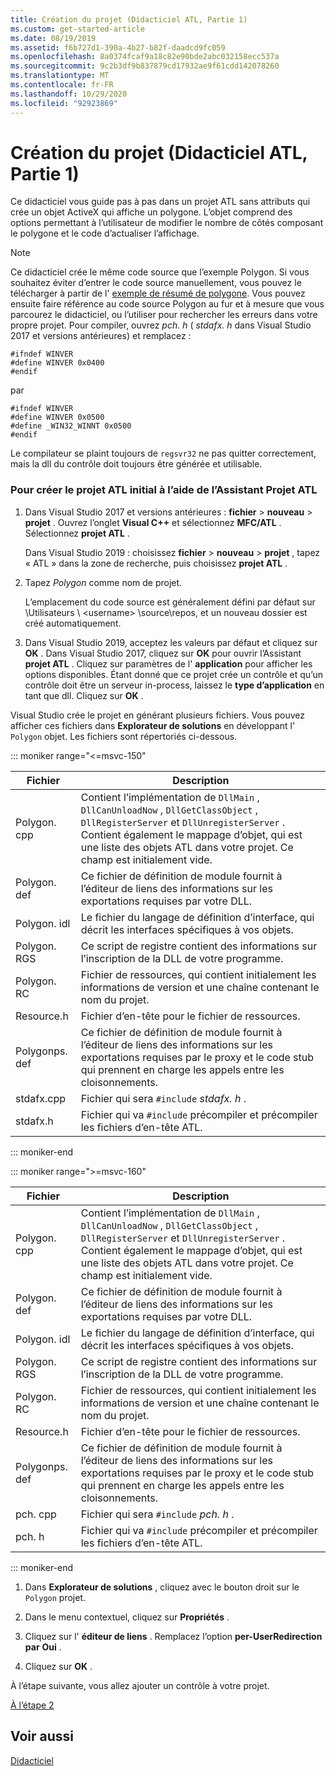 ```yaml
---
title: Création du projet (Didacticiel ATL, Partie 1)
ms.custom: get-started-article
ms.date: 08/19/2019
ms.assetid: f6b727d1-390a-4b27-b82f-daadcd9fc059
ms.openlocfilehash: 8a0374fcaf9a18c82e90bde2abc032158ecc537a
ms.sourcegitcommit: 9c2b3df9b837879cd17932ae9f61cdd142078260
ms.translationtype: MT
ms.contentlocale: fr-FR
ms.lasthandoff: 10/29/2020
ms.locfileid: "92923869"
---
```

# <a name="creating-the-project-atl-tutorial-part-1"></a>Création du projet (Didacticiel ATL, Partie 1)

Ce didacticiel vous guide pas à pas dans un projet ATL sans attributs qui crée un objet ActiveX qui affiche un polygone. L’objet comprend des options permettant à l’utilisateur de modifier le nombre de côtés composant le polygone et le code d’actualiser l’affichage.

> [!NOTE]
> Ce didacticiel crée le même code source que l’exemple Polygon. Si vous souhaitez éviter d’entrer le code source manuellement, vous pouvez le télécharger à partir de l' [exemple de résumé de polygone](https://github.com/Microsoft/VCSamples/tree/master/VC2008Samples/ATL/Controls/Polygon). Vous pouvez ensuite faire référence au code source Polygon au fur et à mesure que vous parcourez le didacticiel, ou l’utiliser pour rechercher les erreurs dans votre propre projet.
> Pour compiler, ouvrez *pch. h* ( *stdafx. h* dans Visual Studio 2017 et versions antérieures) et remplacez :
>
> ```
> #ifndef WINVER
> #define WINVER 0x0400
> #endif
> ```
>
> par
>
> ```
> #ifndef WINVER
> #define WINVER 0x0500
> #define _WIN32_WINNT 0x0500
> #endif
> ```
>
> Le compilateur se plaint toujours de `regsvr32` ne pas quitter correctement, mais la dll du contrôle doit toujours être générée et utilisable.

### <a name="to-create-the-initial-atl-project-using-the-atl-project-wizard"></a>Pour créer le projet ATL initial à l’aide de l’Assistant Projet ATL

1. Dans Visual Studio 2017 et versions antérieures : **fichier**  >  **nouveau**  >  **projet** . Ouvrez l’onglet **Visual C++** et sélectionnez **MFC/ATL** . Sélectionnez **projet ATL** .

   Dans Visual Studio 2019 : choisissez **fichier**  >  **nouveau**  >  **projet** , tapez « ATL » dans la zone de recherche, puis choisissez **projet ATL** .

1. Tapez *Polygon* comme nom de projet.

    L’emplacement du code source est généralement défini par défaut sur \Utilisateurs \\ \<username> \source\repos, et un nouveau dossier est créé automatiquement.

1. Dans Visual Studio 2019, acceptez les valeurs par défaut et cliquez sur **OK** .
   Dans Visual Studio 2017, cliquez sur **OK** pour ouvrir l’Assistant **projet ATL** . Cliquez sur paramètres de l' **application** pour afficher les options disponibles. Étant donné que ce projet crée un contrôle et qu’un contrôle doit être un serveur in-process, laissez le **type d’application** en tant que dll. Cliquez sur **OK** .

Visual Studio crée le projet en générant plusieurs fichiers. Vous pouvez afficher ces fichiers dans **Explorateur de solutions** en développant l' `Polygon` objet. Les fichiers sont répertoriés ci-dessous.

::: moniker range="<=msvc-150"

|Fichier|Description|
|----------|-----------------|
|Polygon. cpp|Contient l’implémentation de `DllMain` , `DllCanUnloadNow` , `DllGetClassObject` , `DllRegisterServer` et `DllUnregisterServer` . Contient également le mappage d’objet, qui est une liste des objets ATL dans votre projet. Ce champ est initialement vide.|
|Polygon. def|Ce fichier de définition de module fournit à l’éditeur de liens des informations sur les exportations requises par votre DLL.|
|Polygon. idl|Le fichier du langage de définition d’interface, qui décrit les interfaces spécifiques à vos objets.|
|Polygon. RGS|Ce script de registre contient des informations sur l’inscription de la DLL de votre programme.|
|Polygon. RC|Fichier de ressources, qui contient initialement les informations de version et une chaîne contenant le nom du projet.|
|Resource.h|Fichier d’en-tête pour le fichier de ressources.|
|Polygonps. def|Ce fichier de définition de module fournit à l’éditeur de liens des informations sur les exportations requises par le proxy et le code stub qui prennent en charge les appels entre les cloisonnements.|
|stdafx.cpp|Fichier qui sera `#include` *stdafx. h* .|
|stdafx.h|Fichier qui va `#include` précompiler et précompiler les fichiers d’en-tête ATL.|

::: moniker-end

::: moniker range=">=msvc-160"

|Fichier|Description|
|----------|-----------------|
|Polygon. cpp|Contient l’implémentation de `DllMain` , `DllCanUnloadNow` , `DllGetClassObject` , `DllRegisterServer` et `DllUnregisterServer` . Contient également le mappage d’objet, qui est une liste des objets ATL dans votre projet. Ce champ est initialement vide.|
|Polygon. def|Ce fichier de définition de module fournit à l’éditeur de liens des informations sur les exportations requises par votre DLL.|
|Polygon. idl|Le fichier du langage de définition d’interface, qui décrit les interfaces spécifiques à vos objets.|
|Polygon. RGS|Ce script de registre contient des informations sur l’inscription de la DLL de votre programme.|
|Polygon. RC|Fichier de ressources, qui contient initialement les informations de version et une chaîne contenant le nom du projet.|
|Resource.h|Fichier d’en-tête pour le fichier de ressources.|
|Polygonps. def|Ce fichier de définition de module fournit à l’éditeur de liens des informations sur les exportations requises par le proxy et le code stub qui prennent en charge les appels entre les cloisonnements.|
|pch. cpp|Fichier qui sera `#include` *pch. h* .|
|pch. h|Fichier qui va `#include` précompiler et précompiler les fichiers d’en-tête ATL.|

::: moniker-end

1. Dans **Explorateur de solutions** , cliquez avec le bouton droit sur le `Polygon` projet.

1. Dans le menu contextuel, cliquez sur **Propriétés** .

1. Cliquez sur l' **éditeur de liens** . Remplacez l’option **per-UserRedirection par** **Oui** .

1. Cliquez sur **OK** .

À l’étape suivante, vous allez ajouter un contrôle à votre projet.

[À l’étape 2](../atl/adding-a-control-atl-tutorial-part-2.md)

## <a name="see-also"></a>Voir aussi

[Didacticiel](../atl/active-template-library-atl-tutorial.md)
